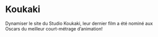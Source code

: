 # Koukaki
Dynamiser le site du Studio Koukaki, leur dernier film a été nominé aux Oscars du meilleur court-métrage d’animation!
